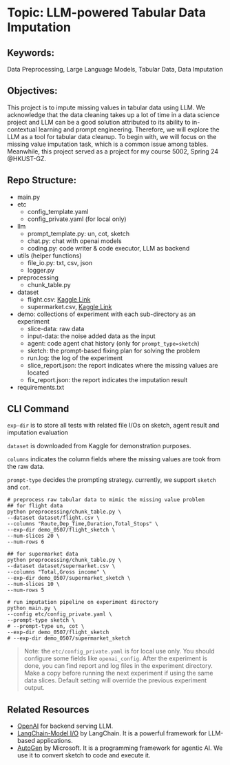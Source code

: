 # Topic: LLM-powered Tabular Data Imputation

## Keywords:
Data Preprocessing, Large Language Models, Tabular Data, Data Imputation

## Objectives:
This project is to impute missing values in tabular data using LLM. We acknowledge that the data cleaning takes up a lot of time in a data science project 
and LLM can be a good solution attributed to its ability to in-contextual learning and prompt engineering. Therefore, we will explore the LLM as a tool for tabular data cleanup.
To begin with, we will focus on the missing value imputation task, which is a common issue among tables. Meanwhile, this project served as a project for my course 5002, Spring 24 @HKUST-GZ.


## Repo Structure:
- main.py
- etc
  - config_template.yaml
  - config_private.yaml (for local only)
- llm
  - prompt_template.py: un, cot, sketch 
  - chat.py: chat with openai models
  - coding.py: code writer & code executor, LLM as backend
- utils (helper functions)
  - file_io.py: txt, csv, json
  - logger.py
- preprocessing
  - chunk_table.py
- dataset
  - flight.csv: [Kaggle Link](https://www.kaggle.com/datasets/jillanisofttech/flight-price-prediction-dataset)
  - supermarket.csv,  [Kaggle Link](https://www.kaggle.com/datasets/lovishbansal123/sales-of-a-supermarket)
- demo: collections of experiment with each sub-directory as an experiment
  - slice-data: raw data
  - input-data: the noise added data as the input
  - agent: code agent chat history (only for `prompt_type=sketch`)
  - sketch: the prompt-based fixing plan for solving the problem
  - run.log: the log of the experiment
  - slice_report.json: the report indicates where the missing values are located
  - fix_report.json: the report indicates the imputation result
- requirements.txt

## CLI Command
`exp-dir` is to store all tests with related file I/Os on sketch, agent result and imputation evaluation

`dataset` is downloaded from Kaggle for demonstration purposes. 

`columns` indicates the column fields where the missing values are took from the raw data.

`prompt-type` decides the prompting strategy. currently, we support `sketch` and `cot`.

```shell
# preprocess raw tabular data to mimic the missing value problem
## for flight data
python preprocessing/chunk_table.py \
--dataset dataset/flight.csv \
--columns "Route,Dep_Time,Duration,Total_Stops" \
--exp-dir demo_0507/flight_sketch \
--num-slices 20 \
--num-rows 6

## for supermarket data
python preprocessing/chunk_table.py \
--dataset dataset/supermarket.csv \
--columns "Total,Gross income" \
--exp-dir demo_0507/supermarket_sketch \
--num-slices 10 \
--num-rows 5

# run imputation pipeline on experiment directory
python main.py \
--config etc/config_private.yaml \
--prompt-type sketch \
# --prompt-type un, cot \
--exp-dir demo_0507/flight_sketch
# --exp-dir demo_0507/supermarket_sketch
```

> Note: the `etc/config_private.yaml` is for local use only. You should configure some fields like `openai_config`. After the experiment is done, 
> you can find report and log files in the experiment directory. Make a copy before running the next experiment if using the same data slices.
> Default setting will override the previous experiment output.

## Related Resources
- [OpenAI](https://platform.openai.com/) for backend serving LLM.
- [LangChain-Model I/O](https://python.langchain.com/docs/modules/model_io/) by LangChain. It is a powerful framework for LLM-based applications.
- [AutoGen](https://github.com/microsoft/autogen) by Microsoft. It is a programming framework for agentic AI. We use it to convert sketch to code and execute it.